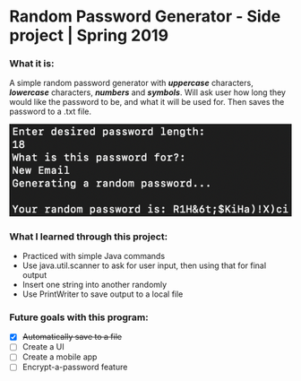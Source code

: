 # Random Password Generator - Side project | Spring 2019
### What it is:

A simple random password generator with **_uppercase_** characters, **_lowercase_** characters, **_numbers_** and **_symbols_**. Will ask user how long they would like the password to be, and what it will be used for. Then saves the password to a .txt file.

![example](https://github.com/anthonym225/Random-Password-Generator/blob/master/NewEx1.png)


### What I learned through this project:
* Practiced with simple Java commands
* Use java.util.scanner to ask for user input, then using that for final output
* Insert one string into another randomly
* Use PrintWriter to save output to a local file


### Future goals with this program:
- [x] ~~Automatically save to a file~~
- [ ] Create a UI
- [ ] Create a mobile app
- [ ] Encrypt-a-password feature
